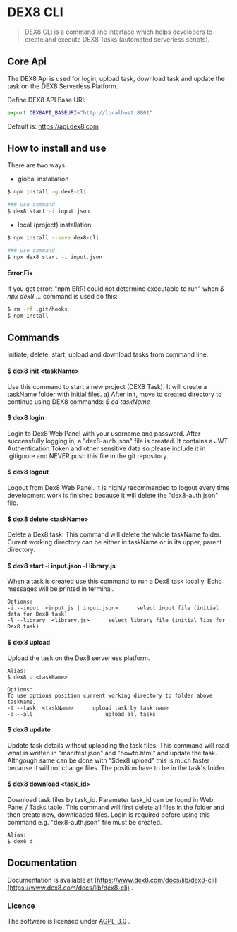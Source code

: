 # DEX8 CLI
> DEX8 CLI is a command line interface which helps developers to create and execute DEX8 Tasks (automated serverless scripts).


## Core Api
The DEX8 Api is used for login, upload task, download task and update the task on the DEX8 Serverless Platform.

Define DEX8 API Base URI:
```bash
export DEX8API_BASEURI="http://localhost:8001"
```
Default is: https://api.dex8.com


## How to install and use
There are two ways:

- global installation

```bash
$ npm install -g dex8-cli

### Use command
$ dex8 start -i input.json
```

- local (project) installation
```bash
$ npm install --save dex8-cli

### Use command
$ npx dex8 start -i input.json
```


#### Error Fix
If you get error: "npm ERR! could not determine executable to run" when *$ npx dex8 ...* command is used do this:
```bash
$ rm -rf .git/hooks
$ npm install
```


## Commands
Initiate, delete, start, upload and download tasks from command line.

#### $ dex8 init &lt;taskName&gt;
Use this command to start a new project (DEX8 Task). It will create a taskName folder with initial files.
a) After init, move to created directory to continue using DEX8 commands: *$ cd taskName*

#### $ dex8 login
Login to Dex8 Web Panel with your username and password. After successfully logging in, a "dex8-auth.json" file is created. It contains a JWT Authentication Token and other sensitive data so please include it in .gitignore and NEVER push this file in the git repository.

#### $ dex8 logout
Logout from Dex8 Web Panel. It is highly recommended to logout every time development work is finished because it will delete the "dex8-auth.json" file.

#### $ dex8 delete &lt;taskName&gt;
Delete a Dex8 task. This command will delete the whole taskName folder. Curent working directory can be either in taskName or in its upper, parent directory.

#### $ dex8 start -i input.json -l library.js
When a task is created use this command to run a Dex8 task locally. Echo messages will be printed in terminal.
```
Options:
-i --input  <input.js | input.json>      select input file (initial data for Dex8 task)
-l --library  <library.js>      select library file (initial libs for Dex8 task)
```

#### $ dex8 upload
Upload the task on the Dex8 serverless platform.
```
Alias:
$ dex8 u <taskName>

Options:
To use options position current working directory to folder above taskName.
-t --task  <taskName>      upload task by task name
-a --all                       upload all tasks
```

#### $ dex8 update
Update task details without uploading the task files.
This command will read what is written in "manifest.json" and "howto.html" and update the task.
Althgough same can be done with "$dex8 upload" this is much faster because it will not change files.
The position have to be in the task's folder.


#### $ dex8 download &lt;task_id&gt;
Download task files by task_id. Parameter task_id can be found in Web Panel / Tasks table.
This command will first delete all files in the folder and then create new, downloaded files.
Login is required before using this command e.g. "dex8-auth.json" file must be created.

```
Alias:
$ dex8 d
```


## Documentation
Documentation is available at [https://www.dex8.com/docs/lib/dex8-cli](https://www.dex8.com/docs/lib/dex8-cli) .


### Licence
The software is licensed under [AGPL-3.0](./LICENSE) .
